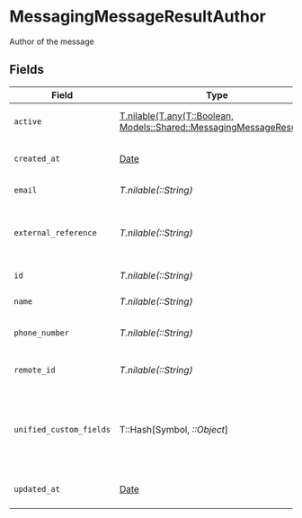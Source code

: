 # MessagingMessageResultAuthor

Author of the message


## Fields

| Field                                                                                                                        | Type                                                                                                                         | Required                                                                                                                     | Description                                                                                                                  | Example                                                                                                                      |
| ---------------------------------------------------------------------------------------------------------------------------- | ---------------------------------------------------------------------------------------------------------------------------- | ---------------------------------------------------------------------------------------------------------------------------- | ---------------------------------------------------------------------------------------------------------------------------- | ---------------------------------------------------------------------------------------------------------------------------- |
| `active`                                                                                                                     | [T.nilable(T.any(T::Boolean, Models::Shared::MessagingMessageResult2))](../../models/shared/messagingmessageresultactive.md) | :heavy_minus_sign:                                                                                                           | The user active status                                                                                                       | true                                                                                                                         |
| `created_at`                                                                                                                 | [Date](https://ruby-doc.org/stdlib-2.6.1/libdoc/date/rdoc/Date.html)                                                         | :heavy_minus_sign:                                                                                                           | The created_at date                                                                                                          | 2021-01-01T01:01:01.000Z                                                                                                     |
| `email`                                                                                                                      | *T.nilable(::String)*                                                                                                        | :heavy_minus_sign:                                                                                                           | The user email                                                                                                               | john@dew.com                                                                                                                 |
| `external_reference`                                                                                                         | *T.nilable(::String)*                                                                                                        | :heavy_minus_sign:                                                                                                           | The external ID associated with this user                                                                                    | al60043                                                                                                                      |
| `id`                                                                                                                         | *T.nilable(::String)*                                                                                                        | :heavy_minus_sign:                                                                                                           | Unique identifier                                                                                                            | 8187e5da-dc77-475e-9949-af0f1fa4e4e3                                                                                         |
| `name`                                                                                                                       | *T.nilable(::String)*                                                                                                        | :heavy_minus_sign:                                                                                                           | The user name                                                                                                                | John Dew                                                                                                                     |
| `phone_number`                                                                                                               | *T.nilable(::String)*                                                                                                        | :heavy_minus_sign:                                                                                                           | The user phone number                                                                                                        | +1234567890                                                                                                                  |
| `remote_id`                                                                                                                  | *T.nilable(::String)*                                                                                                        | :heavy_minus_sign:                                                                                                           | Provider's unique identifier                                                                                                 | 8187e5da-dc77-475e-9949-af0f1fa4e4e3                                                                                         |
| `unified_custom_fields`                                                                                                      | T::Hash[Symbol, *::Object*]                                                                                                  | :heavy_minus_sign:                                                                                                           | Custom Unified Fields configured in your StackOne project                                                                    | {<br/>"my_project_custom_field_1": "REF-1236",<br/>"my_project_custom_field_2": "some other value"<br/>}                     |
| `updated_at`                                                                                                                 | [Date](https://ruby-doc.org/stdlib-2.6.1/libdoc/date/rdoc/Date.html)                                                         | :heavy_minus_sign:                                                                                                           | The updated_at date                                                                                                          | 2021-01-01T01:01:01.000Z                                                                                                     |